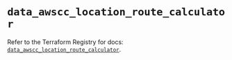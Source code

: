 # `data_awscc_location_route_calculator`

Refer to the Terraform Registry for docs: [`data_awscc_location_route_calculator`](https://registry.terraform.io/providers/hashicorp/awscc/0.70.0/docs/data-sources/location_route_calculator).

